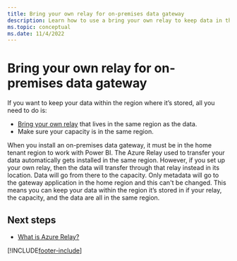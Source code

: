 ```yaml
---
title: Bring your own relay for on-premises data gateway
description: Learn how to use a bring your own relay to keep data in the region where it's stored.
ms.topic: conceptual
ms.date: 11/4/2022
---
```


# Bring your own relay for on-premises data gateway

If you want to keep your data within the region where it’s stored, all you need to do is:

* [Bring your own relay](service-gateway-azure-relay.md) that lives in the same region as the data.
* Make sure your capacity is in the same region.

When you install an on-premises data gateway, it must be in the home tenant region to work with Power BI. The Azure Relay used to transfer your data automatically gets installed in the same region. However, if you set up your own relay, then the data will transfer through that relay instead in its location. Data will go from there to the capacity. Only metadata will go to the gateway application in the home region and this can't be changed. This means you can keep your data within the region it’s stored in if your relay, the capacity, and the data are all in the same region.

## Next steps

* [What is Azure Relay?](/azure/azure-relay/relay-what-is-it)

[!INCLUDE[footer-include](../includes/footer-banner.md)]
